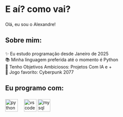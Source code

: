 <h1 align="left">E aí? como vai?</h1>

###

<p align="left">Olá, eu sou o Alexandre!</p>

###

<h2 align="left">Sobre mim:</h2>

###

<p align="left">✨ Eu estudo programação desde Janeiro de 2025<br>📚 Minha linguagem preferida até o momento é Python<br>🎯 Tenho Objetivos Ambiciosos: Projetos Com IA e +<br>🎲 Jogo favorito: Cyberpunk 2077</p>

###

<h2 align="left">Eu programo com:</h2>

###

<div align="left">
  <img src="https://cdn.jsdelivr.net/gh/devicons/devicon/icons/python/python-original.svg" height="40" alt="python logo"  />
  <img width="12" />
  <img src="https://cdn.jsdelivr.net/gh/devicons/devicon/icons/vscode/vscode-original.svg" height="40" alt="vscode logo"  />
  <img src="https://cdn.jsdelivr.net/gh/devicons/devicon/icons/mysql/mysql-original.svg" height="40" alt="mysql logo"  />
</div>

###
